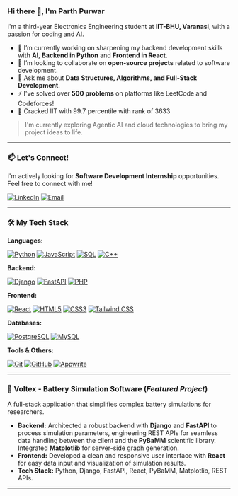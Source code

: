 ### Hi there 👋, I'm Parth Purwar

I'm a third-year Electronics Engineering student at **IIT-BHU, Varanasi**, with a passion for coding and AI. 

- 🔭 I’m currently working on sharpening my backend development skills with **AI**, **Backend in Python** and **Frontend in React**.
- 👯 I’m looking to collaborate on **open-source projects** related to software development.
- 💬 Ask me about **Data Structures, Algorithms, and Full-Stack Development**.
- ⚡ I've solved over **500 problems** on platforms like LeetCode and Codeforces!
- 🧠 Cracked IIT with 99.7 percentile with rank of 3633
 > I'm currently exploring Agentic AI and cloud technologies to bring my project ideas to life.
---

### 📫 Let's Connect!

I'm actively looking for **Software Development Internship** opportunities. Feel free to connect with me!

<p align="left">
  <a href="https://www.linkedin.com/in/parth-purwar-32b315282" target="_blank"><img src="https://img.shields.io/badge/LinkedIn-0077B5.svg?logo=linkedin&logoColor=white" alt="LinkedIn"></a>
  <a href="mailto:parthpurwar406@gmail.com"><img src="https://img.shields.io/badge/Email-D14836.svg?logo=gmail&logoColor=white" alt="Email"></a>
</p>

---
### 🛠️ My Tech Stack


**Languages:**
<p>
  <a href="#"><img alt="Python" src="https://img.shields.io/badge/Python-3776AB.svg?logo=python&logoColor=white"></a>
  <a href="#"><img alt="JavaScript" src="https://img.shields.io/badge/JavaScript-F7DF1E.svg?logo=javascript&logoColor=black"></a>
  <a href="#"><img alt="SQL" src="https://img.shields.io/badge/SQL-4479A1.svg?logo=sql&logoColor=white"></a>
  <a href="#"><img alt="C++" src="https://img.shields.io/badge/C++-00599C.svg?logo=c%2B%2B&logoColor=white"></a>
</p>


**Backend:**
<p>
  <a href="#"><img alt="Django" src="https://img.shields.io/badge/Django-092E20.svg?logo=django&logoColor=white"></a>
  <a href="#"><img alt="FastAPI" src="https://img.shields.io/badge/FastAPI-009688.svg?logo=fastapi&logoColor=white"></a>
  <a href="#"><img alt="PHP" src="https://img.shields.io/badge/PHP-777BB4.svg?logo=php&logoColor=white"></a>
</p>

**Frontend:**
<p>
  <a href="#"><img alt="React" src="https://img.shields.io/badge/React-61DAFB.svg?logo=react&logoColor=black"></a>
  <a href="#"><img alt="HTML5" src="https://img.shields.io/badge/HTML5-E34F26.svg?logo=html5&logoColor=white"></a>
  <a href="#"><img alt="CSS3" src="https://img.shields.io/badge/CSS3-1572B6.svg?logo=css3&logoColor=white"></a>
  <a href="#"><img alt="Tailwind CSS" src="https://img.shields.io/badge/Tailwind%20CSS-06B6D4.svg?logo=tailwind-css&logoColor=white"></a>
</p>


**Databases:**
<p>
  <a href="#"><img alt="PostgreSQL" src="https://img.shields.io/badge/PostgreSQL-4169E1.svg?logo=postgresql&logoColor=white"></a>
  <a href="#"><img alt="MySQL" src="https://img.shields.io/badge/MySQL-4479A1.svg?logo=mysql&logoColor=white"></a>
</p>

**Tools & Others:**
<p>
  <a href="#"><img alt="Git" src="https://img.shields.io/badge/Git-F05032.svg?logo=git&logoColor=white"></a>
  <a href="#"><img alt="GitHub" src="https://img.shields.io/badge/GitHub-181717.svg?logo=github&logoColor=white"></a>
  <a href="#"><img alt="Appwrite" src="https://img.shields.io/badge/Appwrite-F02E65.svg?logo=appwrite&logoColor=white"></a>
</p>

---

### 🚀 Voltex - Battery Simulation Software (_Featured Project_)

  A full-stack application that simplifies complex battery simulations for researchers.
  - **Backend:** Architected a robust backend with <b>Django</b> and <b>FastAPI</b> to process simulation parameters, engineering REST APIs for seamless data handling between the client and the <b>PyBaMM</b> scientific library. Integrated <b>Matplotlib</b> for server-side graph generation.
  - **Frontend:** Developed a clean and responsive user interface with <b>React</b> for easy data input and visualization of simulation results.
  - **Tech Stack:** Python, Django, FastAPI, React, PyBaMM, Matplotlib, REST APIs.

---
 


